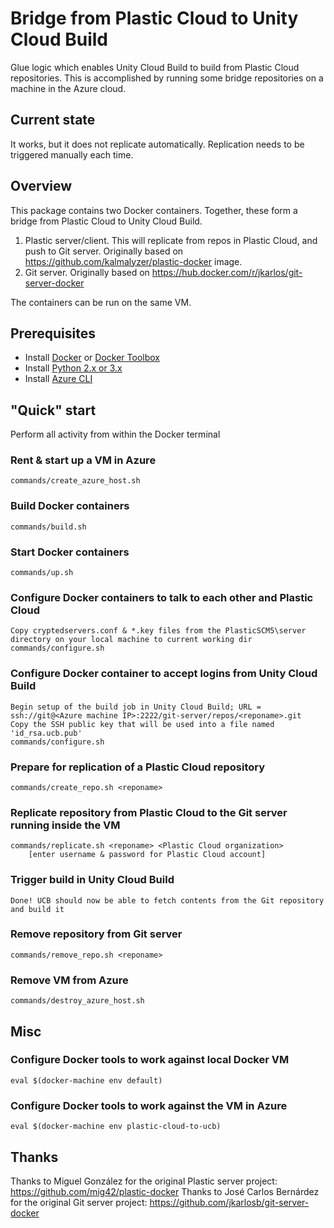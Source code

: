 # Bridge from Plastic Cloud to Unity Cloud Build

Glue logic which enables Unity Cloud Build to build from Plastic Cloud repositories. This is accomplished by running some bridge repositories on a machine in the Azure cloud.

## Current state

It works, but it does not replicate automatically. Replication needs to be triggered manually each time.

## Overview

This package contains two Docker containers. Together, these form a bridge from Plastic Cloud to Unity Cloud Build.

1. Plastic server/client. This will replicate from repos in Plastic Cloud, and push to Git server. Originally based on https://github.com/kalmalyzer/plastic-docker image.
2. Git server. Originally based on https://hub.docker.com/r/jkarlos/git-server-docker

The containers can be run on the same VM.

## Prerequisites
- Install [Docker](https://docs.docker.com/engine/installation/) or [Docker Toolbox](https://docs.docker.com/toolbox/overview/)
- Install [Python 2.x or 3.x](https://www.python.org/downloads/)
- Install [Azure CLI](https://docs.microsoft.com/en-us/cli/azure/install-azure-cli)

## "Quick" start

Perform all activity from within the Docker terminal

### Rent & start up a VM in Azure

	commands/create_azure_host.sh
	
### Build Docker containers

	commands/build.sh

### Start Docker containers

	commands/up.sh

### Configure Docker containers to talk to each other and Plastic Cloud

	Copy cryptedservers.conf & *.key files from the PlasticSCM5\server directory on your local machine to current working dir
	commands/configure.sh

### Configure Docker container to accept logins from Unity Cloud Build

	Begin setup of the build job in Unity Cloud Build; URL = ssh://git@<Azure machine IP>:2222/git-server/repos/<reponame>.git
	Copy the SSH public key that will be used into a file named 'id_rsa.ucb.pub'
	commands/configure.sh

### Prepare for replication of a Plastic Cloud repository

	commands/create_repo.sh <reponame>
	
### Replicate repository from Plastic Cloud to the Git server running inside the VM

	commands/replicate.sh <reponame> <Plastic Cloud organization>
		[enter username & password for Plastic Cloud account]

### Trigger build in Unity Cloud Build

	Done! UCB should now be able to fetch contents from the Git repository and build it

### Remove repository from Git server

	commands/remove_repo.sh <reponame>
	
### Remove VM from Azure

	commands/destroy_azure_host.sh

## Misc
	
### Configure Docker tools to work against local Docker VM

	eval $(docker-machine env default)

### Configure Docker tools to work against the VM in Azure

	eval $(docker-machine env plastic-cloud-to-ucb)

	
## Thanks

Thanks to Miguel González for the original Plastic server project: https://github.com/mig42/plastic-docker
Thanks to José Carlos Bernárdez for the original Git server project: https://github.com/jkarlosb/git-server-docker
